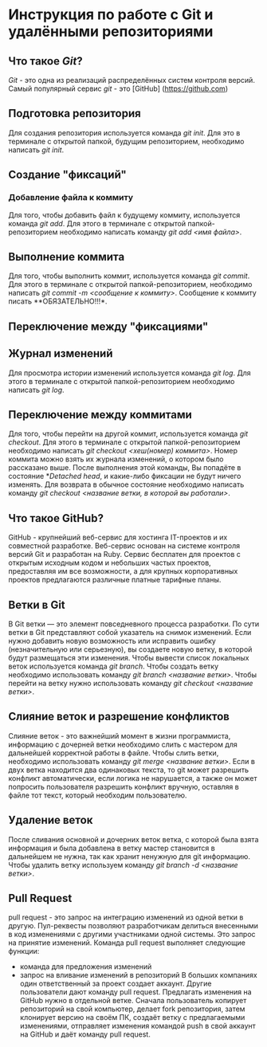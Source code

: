 # Инструкция по работе с Git и удалёнными репозиториями

## Что такое *Git*?
*Git* - это одна из реализаций распределённых систем контроля версий. Самый популярный сервис *git* - это [GitHub] (https://github.com)
## Подготовка репозитория
Для создания репозитория используется команда *git init*. Для это в терминале с открытой папкой, будущим репозиторием, необходимо написать *git init*.
## Создание "фиксаций"

### Добавление файла к коммиту
Для того, чтобы добавить файл к будущему коммиту, используется команда *git add*. Для этого в терминале с открытой папкой-репозиторием необходимо написать команду *git add <имя файла>*.

## Выполнение коммита 
Для того, чтобы выполнить коммит, используется команда *git commit*. Для этого в терминале с открытой папкой-репозиторием, необходимо написать *git commit -m <сообщение к коммиту>*. Сообщение к коммиту писать **ОБЯЗАТЕЛЬНО!!!*.

## Переключение между "фиксациями"

## Журнал изменений
Для просмотра истории изменений используется команда *git log*. Для этого в терминале с открытой папкой-репозиторием необходимо написать *git log*.

## Переключение между коммитами
Для того, чтобы перейти на другой коммит, используется команда *git checkout*. Для этого в терминале с открытой папкой-репозиторием необходимо написать *git checkout <хеш(номер) коммита>*. Номер коммита можно взять их журнала изменений, о котором было рассказано выше. После выполнения этой команды, Вы попадёте в состояние **Detached head*, и какие-либо фиксации не будут ничего изменять. Для возврата в обычное состояние необходимо написать команду *git checkout <название ветки, в  которой вы работали>*.

## Что такое GitHub?
GitHub - крупнейший веб-сервис для хостинга IT-проектов и их совместной разработке. Веб-сервис основан на системе контроля версий Git и разработан на Ruby. Сервис бесплатен для проектов с открытым исходным кодом и небольших частых проектов, предоставляя им все возможности, а для крупных корпоративных проектов предлагаются различные платные тарифные планы.

## Ветки в Git
В Git ветки — это элемент повседневного процесса разработки. По сути ветки в Git представляют собой указатель на снимок изменений. Если нужно добавить новую возможность или исправить ошибку (незначительную или серьезную), вы создаете новую ветку, в которой будут размещаться эти изменения. Чтобы вывести список локальных веток используется команда *git branch*. Чтобы создать ветку необходимо использовать команду *git branch <название ветки>*. Чтобы перейти на ветку нужно использовать команду *git checkout <название ветки>*.

## Слияние веток и разрешение конфликтов
Слияние веток - это важнейший момент в жизни программиста, информацию с дочерней ветки необходимо слить с мастером для дальнейшей корректной работы в файле. Чтобы слить ветки, необходимо использовать команду *git merge <название ветки>*. Если в двух ветка находится два одинаковых текста, то git может разрешить конфликт автоматически, если логика не нарушается, а также он может попросить  пользователя разрешить конфликт вручную, оставляя в файле тот текст, который необходим пользователю.

## Удаление веток
После сливания основной и дочерних веток ветка, с которой была взята информация и была добавлена в ветку мастер становится в дальнейшем не нужна, так как хранит ненужную для git информацию. Чтобы удалить ветку используем команду *git branch -d <название ветки>*.

## Pull Request
pull request - это запрос на интеграцию изменений из одной ветки в другую. Пул-реквесты позволяют разработчикам делиться внесенными в код изменениями с другими участниками одной системы. Это запрос на принятие изменений. Команда pull request выполняет следующие функции:
+ команда для предложения изменений
+ запрос на вливание изменений в репозиторий
В больших компаниях один ответственный за проект создает аккаунт. Другие пользователи дают команду pull request. Предлагать изменения на GitHub нужно в отдельной ветке. Сначала пользователь копирует репозиторий на свой компьютер, делает fork репозитория, затем клонирует версию на своём ПК, создаёт ветку с предлагаемыми изменениями, отправляет изменения командой push в свой аккаунт на GitHub и даёт команду pull request.